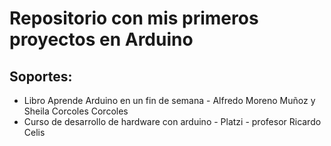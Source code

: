 # Repositorio con mis primeros proyectos en Arduino
## Soportes:
- Libro Aprende Arduino en un fin de semana - Alfredo Moreno Muñoz y Sheila Corcoles Corcoles
- Curso de desarrollo de hardware con arduino - Platzi - profesor Ricardo Celis

